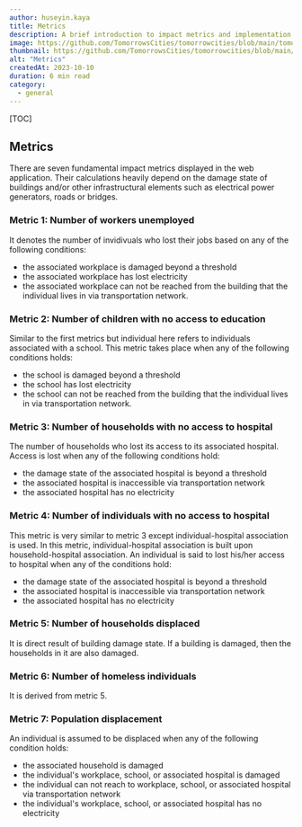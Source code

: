 ```yaml
---
author: huseyin.kaya
title: Metrics
description: A brief introduction to impact metrics and implementation strategies
image: https://github.com/TomorrowsCities/tomorrowcities/blob/main/tomorrowcities/content/images/metrics.jpg?raw=true
thumbnail: https://github.com/TomorrowsCities/tomorrowcities/blob/main/tomorrowcities/content/images/metrics.jpg?raw=true
alt: "Metrics"
createdAt: 2023-10-10
duration: 6 min read
category:
  - general
---
```


[TOC]

## Metrics
There are seven fundamental impact metrics displayed in the web application. 
Their calculations heavily depend on the damage state of buildings and/or other
infrastructural elements such as electrical power generators, roads or bridges. 

### Metric 1: Number of workers unemployed
It denotes the number of invidivuals who lost their jobs based on any of the following conditions:

* the associated workplace is damaged beyond a threshold
* the associated workplace has lost electricity
* the associated workplace can not be reached from the building that the individual lives in via
transportation network.

### Metric 2: Number of children with no access to education
Similar to the first metrics but individual here refers to individuals associated with a school.
This metric takes place when any of the following conditions holds:

* the school is damaged beyond a threshold
* the school has lost electricity
* the school can not be reached from the building that the individual lives in via
transportation network.

### Metric 3: Number of households with no access to hospital
The number of households who lost its access to its associated hospital.
Access is lost when any of the following conditions hold:

* the damage state of the associated hospital is beyond a threshold
* the associated hospital is inaccessible via transportation network
* the associated hospital has no electricity

### Metric 4: Number of individuals with no access to hospital
This metric is very similar to metric 3 except individual-hospital association
is used. In this metric, individual-hospital association is built upon household-hospital association.
An individual is said to lost his/her access to hospital when any of the conditions hold:

* the damage state of the associated hospital is beyond a threshold
* the associated hospital is inaccessible via transportation network
* the associated hospital has no electricity

### Metric 5: Number of households displaced
It is direct result of building damage state. If a building is damaged, then the households in it are also
damaged.

### Metric 6: Number of homeless individuals
It is derived from metric 5.

### Metric 7: Population displacement
An individual is assumed to be displaced when any of the following condition holds:

* the associated household is damaged
* the individual's workplace, school, or associated hospital is damaged
* the individual can not reach to workplace, school, or associated hospital via transportation network
* the individual's workplace, school, or associated hospital has no electricity
